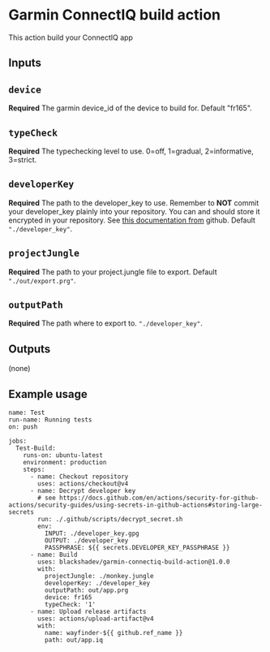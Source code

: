 # Garmin ConnectIQ build action

This action build your ConnectIQ app 

## Inputs

## `device`

**Required** The garmin device_id of the device to build for. Default "fr165".

## `typeCheck`

**Required** The typechecking level to use. 0=off, 1=gradual, 2=informative, 3=strict.

## `developerKey`

**Required** The path to the developer_key to use. Remember to **NOT** commit your developer_key plainly into your repository. You can and should store it encrypted in your repository. See [this documentation from](https://docs.github.com/en/actions/security-for-github-actions/security-guides/using-secrets-in-github-actions#storing-large-secrets) github. Default `"./developer_key"`.

## `projectJungle`

**Required** The path to your project.jungle file to export. Default `"./out/export.prg"`.

## `outputPath`

**Required** The path where to export to. `"./developer_key"`.

## Outputs

(none)

## Example usage

```
name: Test
run-name: Running tests
on: push

jobs:
  Test-Build:
    runs-on: ubuntu-latest
    environment: production
    steps:
      - name: Checkout repository
        uses: actions/checkout@v4
      - name: Decrypt developer key
        # see https://docs.github.com/en/actions/security-for-github-actions/security-guides/using-secrets-in-github-actions#storing-large-secrets
        run: ./.github/scripts/decrypt_secret.sh
        env:
          INPUT: ./developer_key.gpg
          OUTPUT: ./developer_key
          PASSPHRASE: ${{ secrets.DEVELOPER_KEY_PASSPHRASE }}
      - name: Build
        uses: blackshadev/garmin-connectiq-build-action@1.0.0
        with:
          projectJungle: ./monkey.jungle
          developerKey: ./developer_key
          outputPath: out/app.prg
          device: fr165
          typeCheck: '1'
      - name: Upload release artifacts
        uses: actions/upload-artifact@v4
        with:
          name: wayfinder-${{ github.ref_name }}
          path: out/app.iq
```